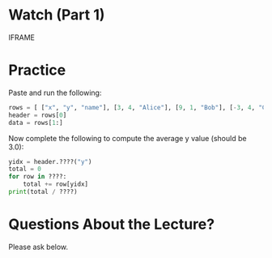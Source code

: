 # Watch (Part 1)

IFRAME

# Practice

Paste and run the following:

```python
rows = [ ["x", "y", "name"], [3, 4, "Alice"], [9, 1, "Bob"], [-3, 4, "Cindy"] ]
header = rows[0]
data = rows[1:]
```

Now complete the following to compute the average y value (should be 3.0):

```python
yidx = header.????("y")
total = 0
for row in ????:
    total += row[yidx]
print(total / ????)
```

# Questions About the Lecture?

Please ask below.
